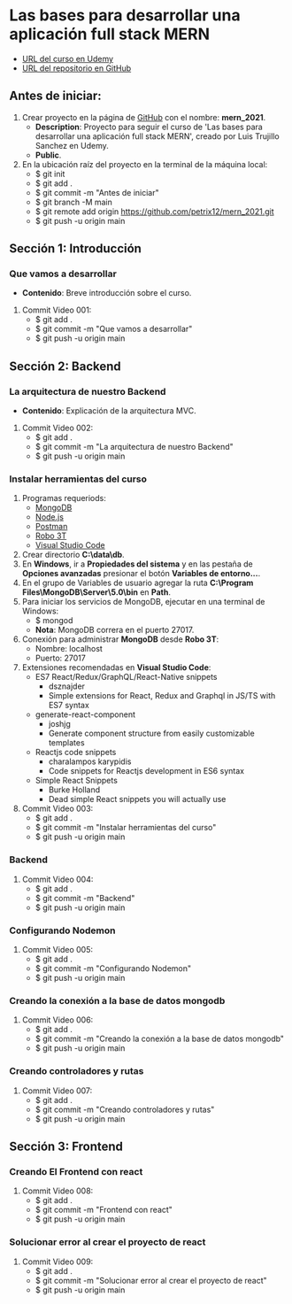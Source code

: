 # Las bases para desarrollar una aplicación full stack MERN
+ [URL del curso en Udemy](https://www.udemy.com/course/las-bases-para-desarrollar-una-aplicacion-full-stack-mern/)
+ [URL del repositorio en GitHub](https://github.com/petrix12/mern_2021.git)

## Antes de iniciar:
1. Crear proyecto en la página de [GitHub](https://github.com) con el nombre: **mern_2021**.
    + **Description**: Proyecto para seguir el curso de 'Las bases para desarrollar una aplicación full stack MERN', creado por Luis Trujillo Sanchez en Udemy.
    + **Public**.
2. En la ubicación raíz del proyecto en la terminal de la máquina local:
    + $ git init
    + $ git add .
    + $ git commit -m "Antes de iniciar"
    + $ git branch -M main
    + $ git remote add origin https://github.com/petrix12/mern_2021.git
    + $ git push -u origin main

## Sección 1: Introducción

### Que vamos a desarrollar
+ **Contenido**: Breve introducción sobre el curso.
1. Commit Video 001:
    + $ git add .
    + $ git commit -m "Que vamos a desarrollar"
    + $ git push -u origin main

## Sección 2: Backend

### La arquitectura de nuestro Backend
+ **Contenido**: Explicación de la arquitectura MVC.
1. Commit Video 002:
    + $ git add .
    + $ git commit -m "La arquitectura de nuestro Backend"
    + $ git push -u origin main

### Instalar herramientas del curso
1. Programas requeriods:
    + [MongoDB](https://www.mongodb.com)
    + [Node.js](https://nodejs.org/en)
    + [Postman](https://www.postman.com)
    + [Robo 3T](https://robomongo.org)
    + [Visual Studio Code](https://code.visualstudio.com)
2. Crear directorio **C:\data\db**.
3. En **Windows**, ir a **Propiedades del sistema** y en las pestaña de **Opciones avanzadas** presionar el botón **Variables de entorno...**.
4. En el grupo de Variables de usuario agregar la ruta **C:\Program Files\MongoDB\Server\5.0\bin** en **Path**.
5. Para iniciar los servicios de MongoDB, ejecutar en una terminal de Windows:
    + $ mongod
    + **Nota**: MongoDB correra en el puerto 27017.
6. Conexión para administrar **MongoDB** desde **Robo 3T**:
    + Nombre: localhost
    + Puerto: 27017
7. Extensiones recomendadas en **Visual Studio Code**:
    + ES7 React/Redux/GraphQL/React-Native snippets
        + dsznajder
        + Simple extensions for React, Redux and Graphql in JS/TS with ES7 syntax
    + generate-react-component
        + joshjg
        + Generate component structure from easily customizable templates
    + Reactjs code snippets
        + charalampos karypidis
        + Code snippets for Reactjs development in ES6 syntax
    + Simple React Snippets
        + Burke Holland
        + Dead simple React snippets you will actually use
8. Commit Video 003:
    + $ git add .
    + $ git commit -m "Instalar herramientas del curso"
    + $ git push -u origin main

### Backend

1. Commit Video 004:
    + $ git add .
    + $ git commit -m "Backend"
    + $ git push -u origin main

### Configurando Nodemon

1. Commit Video 005:
    + $ git add .
    + $ git commit -m "Configurando Nodemon"
    + $ git push -u origin main

### Creando la conexión a la base de datos mongodb

1. Commit Video 006:
    + $ git add .
    + $ git commit -m "Creando la conexión a la base de datos mongodb"
    + $ git push -u origin main

### Creando controladores y rutas

1. Commit Video 007:
    + $ git add .
    + $ git commit -m "Creando controladores y rutas"
    + $ git push -u origin main

## Sección 3: Frontend

### Creando El Frontend con react

1. Commit Video 008:
    + $ git add .
    + $ git commit -m "Frontend con react"
    + $ git push -u origin main

### Solucionar error al crear el proyecto de react

1. Commit Video 009:
    + $ git add .
    + $ git commit -m "Solucionar error al crear el proyecto de react"
    + $ git push -u origin main
